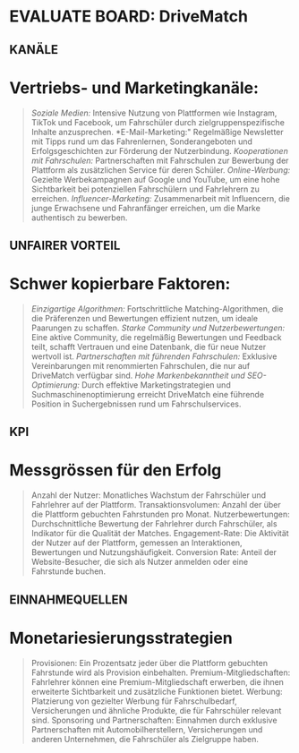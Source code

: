 #  EVALUATE BOARD: DriveMatch

## KANÄLE

# Vertriebs- und Marketingkanäle:

> *Soziale Medien:* Intensive Nutzung von Plattformen wie Instagram, TikTok und Facebook, um Fahrschüler durch zielgruppenspezifische Inhalte anzusprechen.
> *E-Mail-Marketing:" Regelmäßige Newsletter mit Tipps rund um das Fahrenlernen, Sonderangeboten und Erfolgsgeschichten zur Förderung der Nutzerbindung.
> *Kooperationen mit Fahrschulen:* Partnerschaften mit Fahrschulen zur Bewerbung der Plattform als zusätzlichen Service für deren Schüler.
> *Online-Werbung:* Gezielte Werbekampagnen auf Google und YouTube, um eine hohe Sichtbarkeit bei potenziellen Fahrschülern und Fahrlehrern zu erreichen.
> *Influencer-Marketing:* Zusammenarbeit mit Influencern, die junge Erwachsene und Fahranfänger erreichen, um die Marke authentisch zu bewerben.

## UNFAIRER VORTEIL

# Schwer kopierbare Faktoren:

> *Einzigartige Algorithmen:* Fortschrittliche Matching-Algorithmen, die die Präferenzen und Bewertungen effizient nutzen, um ideale Paarungen zu schaffen.
> *Starke Community und Nutzerbewertungen:* Eine aktive Community, die regelmäßig Bewertungen und Feedback teilt, schafft Vertrauen und eine Datenbank, die für neue Nutzer wertvoll ist.
> *Partnerschaften mit führenden Fahrschulen:* Exklusive Vereinbarungen mit renommierten Fahrschulen, die nur auf DriveMatch verfügbar sind.
> *Hohe Markenbekanntheit und SEO-Optimierung:* Durch effektive Marketingstrategien und Suchmaschinenoptimierung erreicht DriveMatch eine führende Position in Suchergebnissen rund um Fahrschulservices.

## KPI

# Messgrössen für den Erfolg

> Anzahl der Nutzer: Monatliches Wachstum der Fahrschüler und Fahrlehrer auf der Plattform.
> Transaktionsvolumen: Anzahl der über die Plattform gebuchten Fahrstunden pro Monat.
> Nutzerbewertungen: Durchschnittliche Bewertung der Fahrlehrer durch Fahrschüler, als Indikator für die Qualität der Matches.
> Engagement-Rate: Die Aktivität der Nutzer auf der Plattform, gemessen an Interaktionen, Bewertungen und Nutzungshäufigkeit.
> Conversion Rate: Anteil der Website-Besucher, die sich als Nutzer anmelden oder eine Fahrstunde buchen.

## EINNAHMEQUELLEN

# Monetariesierungsstrategien

> Provisionen: Ein Prozentsatz jeder über die Plattform gebuchten Fahrstunde wird als Provision einbehalten.
> Premium-Mitgliedschaften: Fahrlehrer können eine Premium-Mitgliedschaft erwerben, die ihnen erweiterte Sichtbarkeit und zusätzliche Funktionen bietet.
> Werbung: Platzierung von gezielter Werbung für Fahrschulbedarf, Versicherungen und ähnliche Produkte, die für Fahrschüler relevant sind.
> Sponsoring und Partnerschaften: Einnahmen durch exklusive Partnerschaften mit Automobilherstellern, Versicherungen und anderen Unternehmen, die Fahrschüler als Zielgruppe haben.